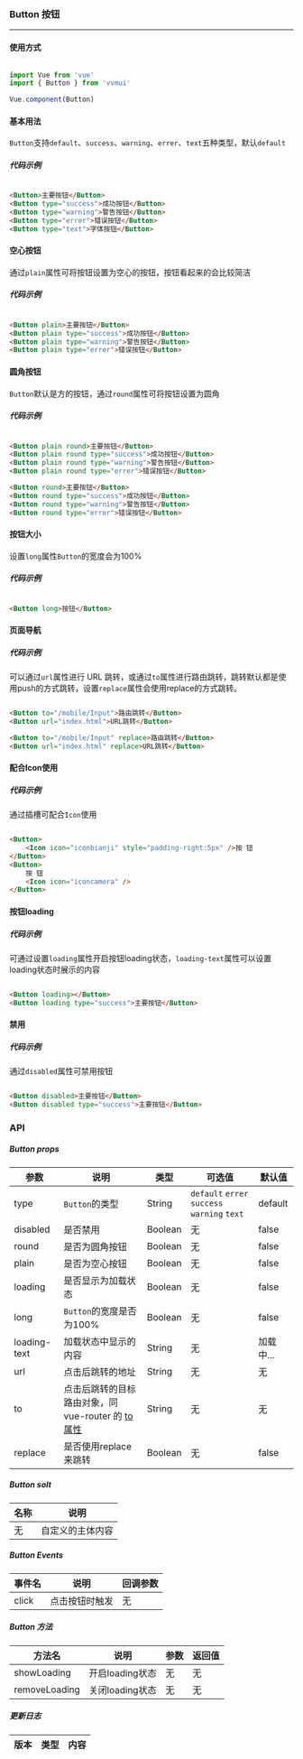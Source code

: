 <!--
 * @Author: Fone丶峰
 * @Date: 2019-10-22 13:23:50
 * @LastEditors: Fone丶峰
 * @LastEditTime: 2020-04-24 15:43:53
 * @Description: msg
 * @Email: qinrifeng@163.com
 * @Github: https://github.com/FoneQinrf
 -->

### Button 按钮
---

#### 使用方式

``` javascript

import Vue from 'vue'
import { Button } from 'vvmui'

Vue.component(Button)

```


#### 基本用法
`Button`支持`default`、`success`、`warning`、`errer`、`text`五种类型，默认`default`
##### 代码示例

```html

<Button>主要按钮</Button>
<Button type="success">成功按钮</Button>
<Button type="warning">警告按钮</Button>
<Button type="errer">错误按钮</Button>
<Button type="text">字体按钮</Button>

```


#### 空心按钮
通过`plain`属性可将按钮设置为空心的按钮，按钮看起来的会比较简洁
##### 代码示例

```html

<Button plain>主要按钮</Button>
<Button plain type="success">成功按钮</Button>
<Button plain type="warning">警告按钮</Button>
<Button plain type="errer">错误按钮</Button>

```


#### 圆角按钮
`Button`默认是方的按钮，通过`round`属性可将按钮设置为圆角
##### 代码示例

```html

<Button plain round>主要按钮</Button>
<Button plain round type="success">成功按钮</Button>
<Button plain round type="warning">警告按钮</Button>
<Button plain round type="errer">错误按钮</Button>

<Button round>主要按钮</Button>
<Button round type="success">成功按钮</Button>
<Button round type="warning">警告按钮</Button>
<Button round type="errer">错误按钮</Button>

```


#### 按钮大小
设置`long`属性`Button`的宽度会为100%
##### 代码示例

```html

<Button long>按钮</Button>

```


#### 页面导航

##### 代码示例
可以通过`url`属性进行 URL 跳转，或通过`to`属性进行路由跳转，跳转默认都是使用push的方式跳转，设置`replace`属性会使用replace的方式跳转。

```html

<Button to="/mobile/Input">路由跳转</Button>
<Button url="index.html">URL跳转</Button>

<Button to="/mobile/Input" replace>路由跳转</Button>
<Button url="index.html" replace>URL跳转</Button>

```


#### 配合Icon使用

##### 代码示例
通过插槽可配合`Icon`使用

```html

<Button>
    <Icon icon="iconbianji" style="padding-right:5px" />按 钮
</Button>
<Button>
    按 钮
    <Icon icon="iconcamera" />
</Button>

```


#### 按钮loading

##### 代码示例
可通过设置`loading`属性开启按钮loading状态，`loading-text`属性可以设置loading状态时展示的内容

```html

<Button loading></Button>
<Button loading type="success">主要按钮</Button>

```


#### 禁用

##### 代码示例
通过`disabled`属性可禁用按钮

```html

<Button disabled>主要按钮</Button>
<Button disabled type="success">主要按钮</Button>

```


### API
##### Button props
| 参数 | 说明 | 类型 | 可选值 | 默认值 |
|------|------------|------------|------------|------------|
| type  | `Button`的类型      | String        | `default` `errer` `success` `warning` `text` | default |
| disabled  | 是否禁用       | Boolean       | 无 | false
| round  | 是否为圆角按钮      | Boolean       | 无 | false |
| plain  | 是否为空心按钮      | Boolean   | 无 | false |
| loading  | 是否显示为加载状态       | Boolean       | 无 | false |
| long  | `Button`的宽度是否为100%     | Boolean       | 无 | false |
| loading-text  | 加载状态中显示的内容    | String       | 无 | 加载中... |to
| url  | 点击后跳转的地址    | String       | 无 | 无 |
| to  | 点击后跳转的目标路由对象，同 vue-router 的 [to 属性](https://router.vuejs.org/zh/api/#to)   | String       | 无 | 无 |
| replace  | 是否使用replace来跳转    | Boolean       | 无 | false |

##### Button solt
| 名称 | 说明 |
|------|------------|
| 无  | 自定义的主体内容 |

##### Button Events
| 事件名 | 说明 | 回调参数 |
|------|------------|------------|
| click  | 点击按钮时触发 |  无  |

##### Button 方法
| 方法名 | 说明 | 参数 | 返回值 |
|------|------------|------------|------------|
| showLoading  | 开启loading状态 |  无  | 无 |
| removeLoading  | 关闭loading状态 |  无  | 无 |

##### 更新日志
| 版本 |类型|内容|
|:-------------:|:-|:-|